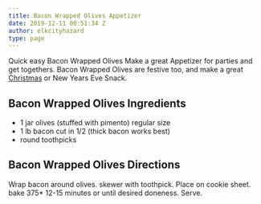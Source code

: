 ```yaml
---
title: Bacon Wrapped Olives Appetizer
date: 2019-12-11 00:51:34 Z
author: elkcityhazard
type: page
---
```


Quick easy Bacon Wrapped Olives Make a great Appetizer for parties and get togethers. Bacon Wrapped Olives are festive too, and make a great [Christmas][1] or New Years Eve Snack.

## Bacon Wrapped Olives Ingredients

  * 1 jar olives (stuffed with pimento) regular size
  * 1 lb bacon cut in 1/2 (thick bacon works best)
  * round toothpicks

## Bacon Wrapped Olives Directions

Wrap bacon around olives. skewer with toothpick. Place on cookie sheet. bake 375* 12-15 minutes or until desired doneness. Serve.

 [1]: /wordpress/recipes-for-special-occasions-and-events/